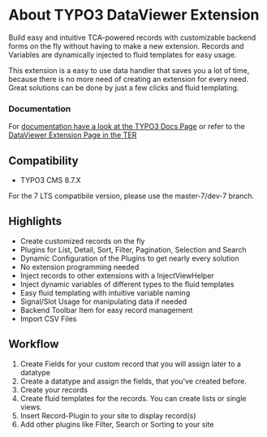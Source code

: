 # About TYPO3 DataViewer Extension

Build easy and intuitive TCA-powered records with customizable backend forms on the fly without having to make a new extension. 
Records and Variables are dynamically injected to fluid templates for easy usage.

This extension is a easy to use data handler that saves you a lot of time, because there is no more need of creating an extension for
every need. Great solutions can be done by just a few clicks and fluid templating.

### Documentation
For [documentation have a look at the TYPO3 Docs Page](https://docs.typo3.org/typo3cms/extensions/dataviewer/) or refer
to the [DataViewer Extension Page in the TER](https://typo3.org/extensions/repository/view/dataviewer)

## Compatibility

+ TYPO3 CMS 8.7.X

For the 7 LTS compatibile version, please use the master-7/dev-7 branch.

## Highlights
+ Create customized records on the fly
+ Plugins for List, Detail, Sort, Filter, Pagination, Selection and Search
+ Dynamic Configuration of the Plugins to get nearly every solution
+ No extension programming needed
+ Inject records to other extensions with a InjectViewHelper
+ Inject dynamic variables of different types to the fluid templates
+ Easy fluid templating with intuitive variable naming
+ Signal/Slot Usage for manipulating data if needed
+ Backend Toolbar Item for easy record management
+ Import CSV Files

## Workflow

1. Create Fields for your custom record that you will assign later to a datatype
2. Create a datatype and assign the fields, that you've created before.
3. Create your records
4. Create fluid templates for the records. You can create lists or single views.
5. Insert Record-Plugin to your site to display record(s)
6. Add other plugins like Filter, Search or Sorting to your site
